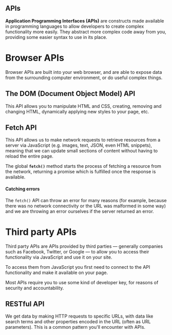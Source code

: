 ## APIs

**Application Programming Interfaces (APIs)** are constructs made available in programming languages to allow developers to create complex functionality more easily. They abstract more complex code away from you, providing some easier syntax to use in its place.

# Browser APIs

Browser APIs are built into your web browser, and are able to expose data from the surrounding computer environment, or do useful complex things.

## **The DOM** **(Document Object Model)** **API** 

This API allows you to manipulate HTML and CSS, creating, removing and changing HTML, dynamically applying new styles to your page, etc.

## Fetch API

This API allows us to make network requests to retrieve resources from a server via JavaScript (e.g. images, text, JSON, even HTML snippets), meaning that we can update small sections of content without having to reload the entire page.

The global **`fetch()`** method starts the process of fetching a resource from the network, returning a promise which is fulfilled once the response is available.

#### Catching errors

The `fetch()` API can throw an error for many reasons (for example, because there was no network connectivity or the URL was malformed in some way) and we are throwing an error ourselves if the server returned an error.



# Third party APIs

Third party APIs are APIs provided by third parties — generally companies such as Facebook, Twitter, or Google — to allow you to access their functionality via JavaScript and use it on your site.

To access them from JavaScript you first need to connect to the API functionality and make it available on your page.

Most APIs require you to use some kind of developer key, for reasons of security and accountability.


## RESTful API

We get data by making HTTP requests to specific URLs, with data like search terms and other properties encoded in the URL (often as URL parameters). This is a common pattern you'll encounter with APIs.